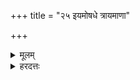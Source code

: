 +++
title = "२५ इयमोषधे त्रायमाणा"

+++
<details><summary>मूलम्</summary>

इ॒यमोष॑धे॒ त्राय॑माणा॒ सह॑माना॒ सह॑स्वती ।  
सा मा॒ हिर॑ण्यवर्चसं ब्रह्मवर्च॒सिनं॑ मा करोतु ।  
</details>
<details><summary>हरदत्तः</summary>

सौवर्णे मणिं उदपात्रे परिप्लावयति - इयमोषध इति ॥ पार्थिवस्य सुवर्णस्य पृथिवीत्वेन स्तुतिः इयं पृथिवी ओषधे ओषधीः । विभक्तिलोपश्छान्दसः । त्रायमाणा ओषधीनामाधारभूतेत्यर्थः सहमाना सर्वकार्येषु समर्था सहस्वती बलवती एवम्भूता पृथिवी सा मां हिरण्यवर्चसं हिरण्यवद्दीप्तं करोतु ब्रह्मवर्चसिनं ब्रह्मवर्चसयुक्तं च मां करोतु ॥
</details>
